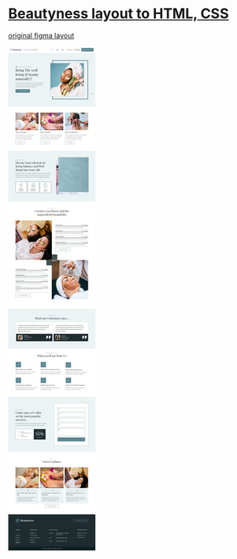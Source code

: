# [Beautyness layout to HTML, CSS](https://github.com/Katsiaryna-Liubchanka/beautyness)

[original figma layout](https://www.figma.com/file/qFjfmlfFvkl2Thc4HZlDsj/Beautyness-(Copy)?node-id=1%3A2)

![layout screenshot](Desktop.png)